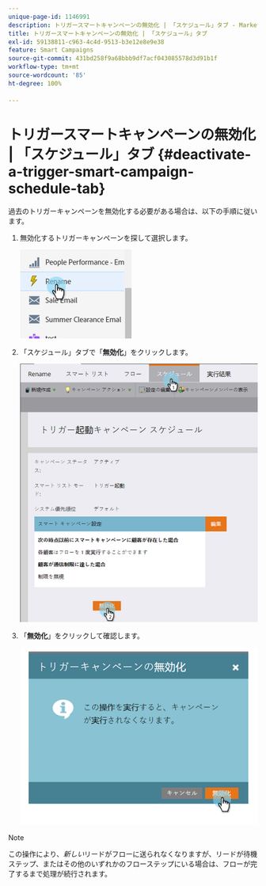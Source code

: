 ```yaml
---
unique-page-id: 1146991
description: トリガースマートキャンペーンの無効化 | 「スケジュール」タブ - Marketo ドキュメント - 製品ドキュメント
title: トリガースマートキャンペーンの無効化 | 「スケジュール」タブ
exl-id: 59138811-c963-4c4d-9513-b3e12e8e9e38
feature: Smart Campaigns
source-git-commit: 431bd258f9a68bbb9df7acf043085578d3d91b1f
workflow-type: tm+mt
source-wordcount: '85'
ht-degree: 100%

---
```


# トリガースマートキャンペーンの無効化 | 「スケジュール」タブ {#deactivate-a-trigger-smart-campaign-schedule-tab}

過去のトリガーキャンペーンを無効化する必要がある場合は、以下の手順に従います。

1. 無効化するトリガーキャンペーンを探して選択します。

   ![](assets/deactivate-a-trigger-smart-campaign-schedule-tab-1.png)

1. 「スケジュール」タブで「**無効化**」をクリックします。

   ![](assets/deactivate-a-trigger-smart-campaign-schedule-tab-2.png)

1. 「**無効化**」をクリックして確認します。

   ![](assets/deactivate-a-trigger-smart-campaign-schedule-tab-3.png)

>[!NOTE]
>
>この操作により、*新しい*&#x200B;リードがフローに送られなくなりますが、リードが待機ステップ、またはその他のいずれかのフローステップにいる場合は、フローが完了するまで処理が続行されます。
